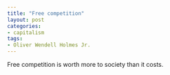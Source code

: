 ```yaml
---
title: "Free competition"
layout: post
categories:
- capitalism
tags:
- Oliver Wendell Holmes Jr.
---
```


Free competition is worth more to society than it costs.